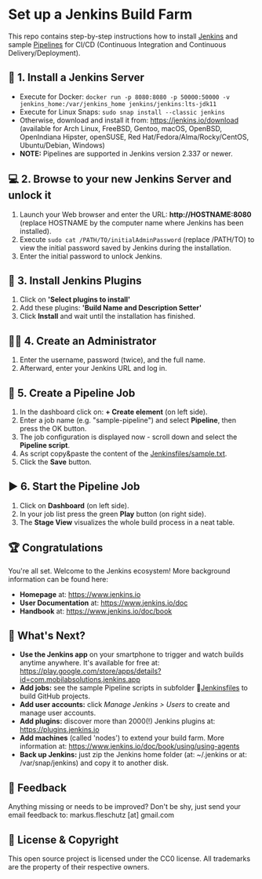 Set up a Jenkins Build Farm
===========================

This repo contains step-by-step instructions how to install [Jenkins](https://jenkins.io) and sample [Pipelines](https://www.jenkins.io/doc/book/pipeline/) for CI/CD (Continuous Integration and Continuous Delivery/Deployment).

🔧 1. Install a Jenkins Server
-------------------------------
* Execute for Docker: `docker run -p 8080:8080 -p 50000:50000 -v jenkins_home:/var/jenkins_home jenkins/jenkins:lts-jdk11`
* Execute for Linux Snaps: `sudo snap install --classic jenkins`
* Otherwise, download and install it from: https://jenkins.io/download (available for Arch Linux, FreeBSD, Gentoo, macOS, OpenBSD, OpenIndiana Hipster, openSUSE, Red Hat/Fedora/Alma/Rocky/CentOS, Ubuntu/Debian, Windows)
* **NOTE:** Pipelines are supported in Jenkins version 2.337 or newer.

💻 2. Browse to your new Jenkins Server and unlock it
------------------------------------------------------
1. Launch your Web browser and enter the URL: **http://HOSTNAME:8080** (replace HOSTNAME by the computer name where Jenkins has been installed).
2. Execute `sudo cat /PATH/TO/initialAdminPassword` (replace /PATH/TO) to view the initial password saved by Jenkins during the installation.
3. Enter the initial password to unlock Jenkins.

📌 3. Install Jenkins Plugins
------------------------------
1. Click on **'Select plugins to install'**
2. Add these plugins: **'Build Name and Description Setter'**
3. Click **Install** and wait until the installation has finished.

🧙‍♂️ 4. Create an Administrator
-----------------------------
1. Enter the username, password (twice), and the full name.
2. Afterward, enter your Jenkins URL and log in.
     
📝 5. Create a Pipeline Job
---------------------------
1. In the dashboard click on: **+ Create element** (on left side).
2. Enter a job name (e.g. "sample-pipeline") and select **Pipeline**, then press the OK button.
3. The job configuration is displayed now - scroll down and select the **Pipeline script**.
4. As script copy&paste the content of the [Jenkinsfiles/sample.txt](Jenkinsfiles/sample.txt).
5. Click the **Save** button.
     
▶️ 6. Start the Pipeline Job
-----------------------------
1. Click on **Dashboard** (on left side).
2. In your job list press the green **Play** button (on right side).
3. The **Stage View** visualizes the whole build process in a neat table.
  
🏆 Congratulations
-------------------
You're all set. Welcome to the Jenkins ecosystem! More background information can be found here:

* **Homepage** at: https://www.jenkins.io
* **User Documentation** at: https://www.jenkins.io/doc
* **Handbook** at: https://www.jenkins.io/doc/book

🚀 What's Next?
----------------
* **Use the Jenkins app** on your smartphone to trigger and watch builds anytime anywhere. It's available for free at: https://play.google.com/store/apps/details?id=com.mobilabsolutions.jenkins.app
* **Add jobs:** see the sample Pipeline scripts in subfolder 📂[Jenkinsfiles](Jenkinsfiles/) to build GitHub projects.
* **Add user accounts:** click *Manage Jenkins &gt; Users* to create and manage user accounts. 
* **Add plugins:** discover more than 2000(!) Jenkins plugins at: https://plugins.jenkins.io
* **Add machines** (called 'nodes') to extend your build farm. More information at: https://www.jenkins.io/doc/book/using/using-agents
* **Back up Jenkins:** just zip the Jenkins home folder (at: ~/.jenkins or at: /var/snap/jenkins) and copy it to another disk.

📧 Feedback
------------
Anything missing or needs to be improved? Don't be shy, just send your email feedback to: markus.fleschutz [at] gmail.com

🤝 License & Copyright
-----------------------
This open source project is licensed under the CC0 license. All trademarks are the property of their respective owners.

